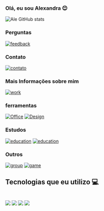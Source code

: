 
### Olá, eu sou Alexandra 😊
![Ale GitHub stats](https://github-readme-stats.vercel.app/api?username=AlexandraHY14&show_icons=true&theme=tokyonight)

### Perguntas
[![feedback](https://img.shields.io/badge/Ask%20me-anything-1abc9c.svg)](https://alexandraharumiyara@gmail.com)

### Contato
[![contato](https://img.shields.io/badge/Gmail-D14836?style=for-the-badge&logo=gmail&logoColor=white)](https://alexandraharumiyara@gmail.com)

### Mais Informações sobre mim
[![work](https://img.shields.io/badge/LinkedIn-0077B5?style=for-the-badge&logo=linkedin&logoColor=white)]()

### ferramentas
[![Office](https://img.shields.io/badge/Trello-0052CC?style=for-the-badge&logo=trello&logoColor=white)]()
[![Design](https://img.shields.io/badge/gimp-5C5543?style=for-the-badge&logo=gimp&logoColor=white)]()

### Estudos
[![education](https://img.shields.io/badge/Khan%20Academy-14BF96?style=for-the-badge&logo=Khan%20Academy&logoColor=white)]()
[![education](https://img.shields.io/badge/Udemy-EC5252?style=for-the-badge&logo=Udemy&logoColor=white)]()

### Outros
[![group](https://img.shields.io/badge/Discord-7289DA?style=for-the-badge&logo=discord&logoColor=white)]()
[![game](https://img.shields.io/badge/Steam-000000?style=for-the-badge&logo=steam&logoColor=white)]()

## Tecnologias que eu utilizo 💻

<div style="display: inline_block"><br/>
 <img align="center" src="https://img.shields.io/badge/HTML-239120?style=for-the-badge&logo=html5&logoColor=white" />
 <img align="center" src="https://img.shields.io/badge/JavaScript-323330?style=for-the-badge&logo=javascript&logoColor=F7DF1E" />
<img align="center" src="https://img.shields.io/badge/CSS-239120?&style=for-the-badge&logo=css3&logoColor=whit" />
 <img align="center" src="https://img.shields.io/badge/MySQL-005C84?style=for-the-badge&logo=mysql&logoColor=white" />
</div>
